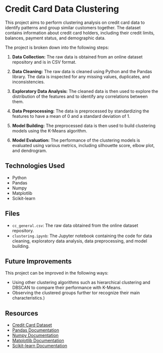 Credit Card Data Clustering
===========================

This project aims to perform clustering analysis on credit card data to identify patterns and group similar customers together. The dataset contains information about credit card holders, including their credit limits, balances, payment status, and demographic data.

The project is broken down into the following steps:

1.  **Data Collection:** The raw data is obtained from an online dataset repository and is in CSV format.
    
2.  **Data Cleaning:** The raw data is cleaned using Python and the Pandas library. The data is inspected for any missing values, duplicates, and inconsistencies. 
    
3.  **Exploratory Data Analysis:** The cleaned data is then used to explore the distribution of the features and to identify any correlations between them.
    
4.  **Data Preprocessing:** The data is preprocessed by standardizing the features to have a mean of 0 and a standard deviation of 1.
    
5.  **Model Building:** The preprocessed data is then used to build clustering models using the K-Means algorithm.
    
6.  **Model Evaluation:** The performance of the clustering models is evaluated using various metrics, including silhouette score, elbow plot, and dendrogram.
    

Technologies Used
-----------------

*   Python
*   Pandas
*   Numpy
*   Matplotlib
*   Scikit-learn


Files
-----

*   `cc_general.csv`: The raw data obtained from the online dataset repository.
*   `clustering.ipynb`: The Jupyter notebook containing the code for data cleaning, exploratory data analysis, data preprocessing, and model building.

Future Improvements
-------------------

This project can be improved in the following ways:

*   Using other clustering algorithms such as hierarchical clustering and DBSCAN to compare their performance with K-Means.
*   Observing the clustered groups further tor recognize their main characteristics.)

Resources
---------

*   [Credit Card Dataset](https://www.kaggle.com/arjunbhasin2013/ccdata)
*   [Pandas Documentation](https://pandas.pydata.org/docs/)
*   [Numpy Documentation](https://numpy.org/doc/)
*   [Matplotlib Documentation](https://matplotlib.org/stable/contents.html)
*   [Scikit-learn Documentation](https://scikit-learn.org/stable/)

